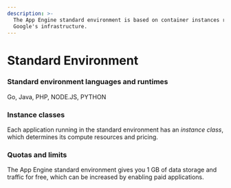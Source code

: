 ```yaml
---
description: >-
  The App Engine standard environment is based on container instances running on
  Google's infrastructure.
---
```


# Standard Environment

### Standard environment languages and runtimes <a id="standard_environment_languages_and_runtimes"></a>

Go, Java, PHP, NODE.JS, PYTHON

### Instance classes <a id="instance_classes"></a>

Each application running in the standard environment has an _instance class_, which determines its compute resources and pricing. 

### Quotas and limits <a id="quotas_and_limits"></a>

The App Engine standard environment gives you 1 GB of data storage and traffic for free, which can be increased by enabling paid applications. 



